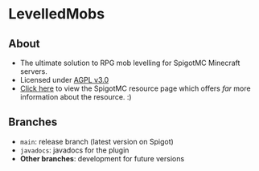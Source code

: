 # LevelledMobs

## About
* The ultimate solution to RPG mob levelling for SpigotMC Minecraft servers.
* Licensed under [AGPL v3.0](https://github.com/lokka30/LevelledMobs/blob/master/LICENSE.md)
* [Click here](https://www.spigotmc.org/resources/levelledmobs.74304/) to view the SpigotMC resource page which offers *far* more information about the resource. :)

## Branches
* `main`: release branch (latest version on Spigot)
* `javadocs`: javadocs for the plugin
* **Other branches**: development for future versions
